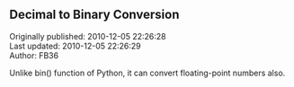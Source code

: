 ## Decimal to Binary Conversion  
Originally published: 2010-12-05 22:26:28  
Last updated: 2010-12-05 22:26:29  
Author: FB36   
  
Unlike bin() function of Python, it can convert floating-point numbers also.